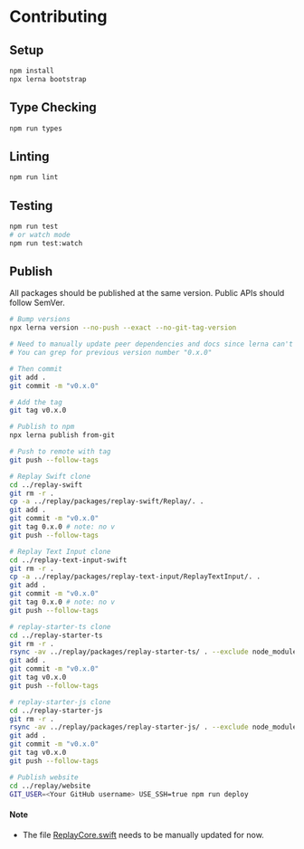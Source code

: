 # Contributing

## Setup

```bash
npm install
npx lerna bootstrap
```

## Type Checking

```bash
npm run types
```

## Linting

```bash
npm run lint
```

## Testing

```bash
npm run test
# or watch mode
npm run test:watch
```

## Publish

All packages should be published at the same version. Public APIs should follow
SemVer.

```bash
# Bump versions
npx lerna version --no-push --exact --no-git-tag-version

# Need to manually update peer dependencies and docs since lerna can't do that
# You can grep for previous version number "0.x.0"

# Then commit
git add .
git commit -m "v0.x.0"

# Add the tag
git tag v0.x.0

# Publish to npm
npx lerna publish from-git

# Push to remote with tag
git push --follow-tags

# Replay Swift clone
cd ../replay-swift
git rm -r .
cp -a ../replay/packages/replay-swift/Replay/. .
git add .
git commit -m "v0.x.0"
git tag 0.x.0 # note: no v
git push --follow-tags

# Replay Text Input clone
cd ../replay-text-input-swift
git rm -r .
cp -a ../replay/packages/replay-text-input/ReplayTextInput/. .
git add .
git commit -m "v0.x.0"
git tag 0.x.0 # note: no v
git push --follow-tags

# replay-starter-ts clone
cd ../replay-starter-ts
git rm -r .
rsync -av ../replay/packages/replay-starter-ts/ . --exclude node_modules
git add .
git commit -m "v0.x.0"
git tag v0.x.0
git push --follow-tags

# replay-starter-js clone
cd ../replay-starter-js
git rm -r .
rsync -av ../replay/packages/replay-starter-js/ . --exclude node_modules
git add .
git commit -m "v0.x.0"
git tag v0.x.0
git push --follow-tags

# Publish website
cd ../replay/website
GIT_USER=<Your GitHub username> USE_SSH=true npm run deploy
```

#### Note

- The file [ReplayCore.swift](./packages/replay-swift/Replay/Sources/Replay/ReplayCore.swift) needs to be manually updated for now.

